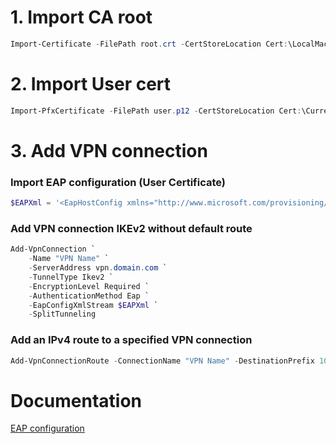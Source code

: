 # 1. Import CA root
```PowerShell
Import-Certificate -FilePath root.crt -CertStoreLocation Cert:\LocalMachine\Root\
```
# 2. Import User cert
```PowerShell
Import-PfxCertificate -FilePath user.p12 -CertStoreLocation Cert:\CurrentUser\My -Exportable
```
# 3. Add VPN connection
### Import EAP configuration (User Certificate)
```PowerShell
$EAPXml = '<EapHostConfig xmlns="http://www.microsoft.com/provisioning/EapHostConfig"><EapMethod><Type xmlns="http://www.microsoft.com/provisioning/EapCommon">13</Type><VendorId xmlns="http://www.microsoft.com/provisioning/EapCommon">0</VendorId><VendorType xmlns="http://www.microsoft.com/provisioning/EapCommon">0</VendorType><AuthorId xmlns="http://www.microsoft.com/provisioning/EapCommon">0</AuthorId></EapMethod><Config xmlns="http://www.microsoft.com/provisioning/EapHostConfig"><Eap xmlns="http://www.microsoft.com/provisioning/BaseEapConnectionPropertiesV1"><Type>13</Type><EapType xmlns="http://www.microsoft.com/provisioning/EapTlsConnectionPropertiesV1"><CredentialsSource><CertificateStore><SimpleCertSelection>true</SimpleCertSelection></CertificateStore></CredentialsSource><ServerValidation><DisableUserPromptForServerValidation>false</DisableUserPromptForServerValidation><ServerNames></ServerNames></ServerValidation><DifferentUsername>false</DifferentUsername><PerformServerValidation xmlns="http://www.microsoft.com/provisioning/EapTlsConnectionPropertiesV2">true</PerformServerValidation><AcceptServerName xmlns="http://www.microsoft.com/provisioning/EapTlsConnectionPropertiesV2">true</AcceptServerName></EapType></Eap></Config></EapHostConfig>'
```
### Add VPN connection IKEv2 without default route
```PowerShell
Add-VpnConnection `
    -Name "VPN Name" `
    -ServerAddress vpn.domain.com `
    -TunnelType Ikev2 `
    -EncryptionLevel Required `
    -AuthenticationMethod Eap `
    -EapConfigXmlStream $EAPXml `
    -SplitTunneling
```
### Add an IPv4 route to a specified VPN connection
```PowerShell
Add-VpnConnectionRoute -ConnectionName "VPN Name" -DestinationPrefix 10.10.10.0/24
```


# Documentation
[EAP configuration](https://learn.microsoft.com/en-us/windows/client-management/mdm/eap-configuration)

